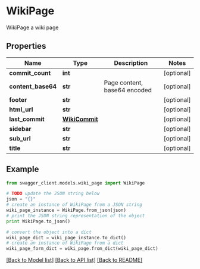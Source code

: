 # WikiPage

WikiPage a wiki page

## Properties
Name | Type | Description | Notes
------------ | ------------- | ------------- | -------------
**commit_count** | **int** |  | [optional] 
**content_base64** | **str** | Page content, base64 encoded | [optional] 
**footer** | **str** |  | [optional] 
**html_url** | **str** |  | [optional] 
**last_commit** | [**WikiCommit**](WikiCommit.md) |  | [optional] 
**sidebar** | **str** |  | [optional] 
**sub_url** | **str** |  | [optional] 
**title** | **str** |  | [optional] 

## Example

```python
from swagger_client.models.wiki_page import WikiPage

# TODO update the JSON string below
json = "{}"
# create an instance of WikiPage from a JSON string
wiki_page_instance = WikiPage.from_json(json)
# print the JSON string representation of the object
print WikiPage.to_json()

# convert the object into a dict
wiki_page_dict = wiki_page_instance.to_dict()
# create an instance of WikiPage from a dict
wiki_page_form_dict = wiki_page.from_dict(wiki_page_dict)
```
[[Back to Model list]](../README.md#documentation-for-models) [[Back to API list]](../README.md#documentation-for-api-endpoints) [[Back to README]](../README.md)


